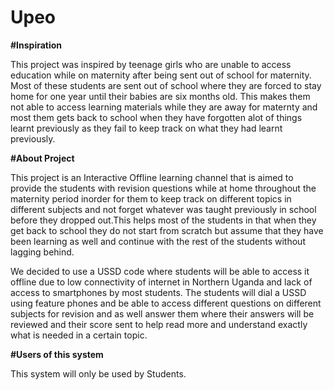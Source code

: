 # Upeo
****#Inspiration****

This project was inspired by teenage girls who are unable to access education while on maternity after being sent out of school for maternity. Most of these students  are sent out of school where they are forced to stay home for one year until their babies are six months old. This makes them not able to access learning materials while they are away for maternty and most them gets back to school when they have forgotten alot of things learnt previously as  they fail to keep track  on what they had learnt previously.

****#About Project****

This project is an Interactive Offline learning channel that is aimed to provide the students with revision questions while at home throughout the maternity period inorder for them to keep track on different topics in different subjects and not forget whatever was taught previously in school before they dropped out.This helps most of the students in that when they get back to school they do not start from scratch but assume that they have been learning as well and continue with the rest of the students without lagging behind.

We decided to use a USSD code where students will be able to access it offline due to low connectivity of internet in Northern Uganda and lack of access to smartphones by most students. The students  will dial a USSD using feature phones and be able to access different questions on different subjects for revision and as well answer them where their answers will be reviewed and their score sent to help read more and understand exactly what is needed in a certain topic.

**#Users of this system**

This system will only be used by Students.
